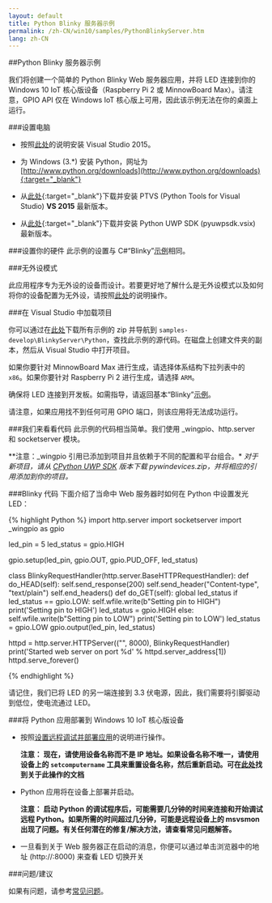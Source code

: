 ```yaml
---
layout: default
title: Python Blinky 服务器示例
permalink: /zh-CN/win10/samples/PythonBlinkyServer.htm
lang: zh-CN
---
```


##Python Blinky 服务器示例

我们将创建一个简单的 Python Blinky Web 服务器应用，并将 LED 连接到你的 Windows 10 IoT 核心版设备（Raspberry Pi 2 或 MinnowBoard Max）。请注意，GPIO API 仅在 Windows IoT 核心版上可用，因此该示例无法在你的桌面上运行。

###设置电脑
* 按照[此处]({{site.baseurl}}/{{page.lang}}/win10/SetupPC.htm)的说明安装 Visual Studio 2015。

* 为 Windows \(3.\*\) 安装 Python，网址为 [http://www.python.org/downloads](http://www.python.org/downloads){:target="_blank"}

* 从[此处](https://github.com/microsoft/ptvs/releases){:target="_blank"}下载并安装 PTVS \(Python Tools for Visual Studio\) **VS 2015** 最新版本。

* 从[此处](https://github.com/ms-iot/python/releases){:target="_blank"}下载并安装 Python UWP SDK \(pyuwpsdk.vsix\) 最新版本。

###设置你的硬件
此示例的设置与 C\#“Blinky”[示例]({{site.baseurl}}/{{page.lang}}/win10/samples/Blinky.htm)相同。

###无外设模式

此应用程序专为无外设的设备而设计。若要更好地了解什么是无外设模式以及如何将你的设备配置为无外设，请按照[此处]({{site.baseurl}}/{{page.lang}}/win10/HeadlessMode.htm)的说明操作。

###在 Visual Studio 中加载项目

你可以通过在[此处](https://github.com/ms-iot/samples/archive/develop.zip)下载所有示例的 zip 并导航到 `samples-develop\BlinkyServer\Python`，查找此示例的源代码。在磁盘上创建文件夹的副本，然后从 Visual Studio 中打开项目。

如果你要针对 MinnowBoard Max 进行生成，请选择体系结构下拉列表中的 `x86`。如果你要针对 Raspberry Pi 2 进行生成，请选择 `ARM`。

确保将 LED 连接到开发板。如需指导，请返回基本“Blinky”[示例]({{site.baseurl}}/{{page.lang}}/win10/samples/Blinky.htm)。

请注意，如果应用找不到任何可用 GPIO 端口，则该应用将无法成功运行。

###我们来看看代码
此示例的代码相当简单。我们使用 \_wingpio、http.server 和 socketserver 模块。

*\*注意：\_wingpio 引用已添加到项目并且依赖于不同的配置和平台组合。\* *对于新项目，请从 [CPython UWP SDK](https://github.com/ms-iot/python/releases) 版本下载 pywindevices.zip，并将相应的引用添加到你的项目。*

###Blinky 代码
下面介绍了当命中 Web 服务器时如何在 Python 中设置发光 LED：

{% highlight Python %}
import http.server
import socketserver
import _wingpio as gpio

led_pin = 5
led_status = gpio.HIGH

gpio.setup(led_pin, gpio.OUT, gpio.PUD_OFF, led_status)

class BlinkyRequestHandler(http.server.BaseHTTPRequestHandler):
    def do_HEAD(self):
        self.send_response(200)
        self.send_header("Content-type", "text/plain")
        self.end_headers()
    def do_GET(self):
        global led_status
        if led_status == gpio.LOW:
            self.wfile.write(b"Setting pin to HIGH")
            print('Setting pin to HIGH')
            led_status = gpio.HIGH
        else:
            self.wfile.write(b"Setting pin to LOW")
            print('Setting pin to LOW')
            led_status = gpio.LOW
        gpio.output(led_pin, led_status)

httpd = http.server.HTTPServer(("", 8000), BlinkyRequestHandler)
print('Started web server on port %d' % httpd.server_address[1])
httpd.serve_forever()

{% endhighlight %}

请记住，我们已将 LED 的另一端连接到 3.3 伏电源，因此，我们需要将引脚驱动到低位，使电流通过 LED。

###将 Python 应用部署到 Windows 10 IoT 核心版设备

* 按照[设置远程调试并部署应用]({{site.baseurl}}/{{page.lang}}/win10/AppDeployment.htm#python)的说明进行操作。

	**注意： 现在，请使用设备名称而不是 IP 地址。如果设备名称不唯一，请使用设备上的 `setcomputername` 工具来重置设备名称，然后重新启动。可在[此处]({{site.baseurl}}/{{page.lang}}/win10/samples/PowerShell.htm)找到关于此操作的文档**

* Python 应用将在设备上部署并启动。

	**注意： 启动 Python 的调试程序后，可能需要几分钟的时间来连接和开始调试远程 Python。如果所需的时间超过几分钟，可能是远程设备上的 msvsmon 出现了问题。有关任何潜在的修复/解决方法，请查看常见问题解答。**

* 一旦看到关于 Web 服务器正在启动的消息，你便可以通过单击浏览器中的地址 \(http://<yourdeviceip>:8000\) 来查看 LED 切换开关

###问题/建议

如果有问题，请参考[常见问题]({{site.baseurl}}/{{page.lang}}/Faqs.htm)。
